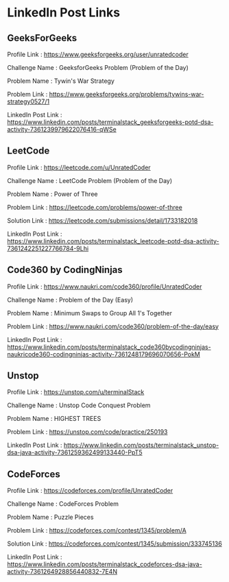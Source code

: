 # LinkedIn Post Links

## GeeksForGeeks

Profile Link : https://www.geeksforgeeks.org/user/unratedcoder

Challenge Name : GeeksforGeeks Problem (Problem of the Day)

Problem Name : Tywin's War Strategy

Problem Link : https://www.geeksforgeeks.org/problems/tywins-war-strategy0527/1

LinkedIn Post Link : https://www.linkedin.com/posts/terminalstack_geeksforgeeks-potd-dsa-activity-7361239979622076416-qWSe

## LeetCode

Profile Link : https://leetcode.com/u/UnratedCoder

Challenge Name : LeetCode Problem (Problem of the Day)

Problem Name : Power of Three

Problem Link : https://leetcode.com/problems/power-of-three

Solution Link : https://leetcode.com/submissions/detail/1733182018

LinkedIn Post Link : https://www.linkedin.com/posts/terminalstack_leetcode-potd-dsa-activity-7361242251227766784-9Lhi

## Code360 by CodingNinjas

Profile Link : https://www.naukri.com/code360/profile/UnratedCoder

Challenge Name : Problem of the Day (Easy)

Problem Name : Minimum Swaps to Group All 1's Together

Problem Link : https://www.naukri.com/code360/problem-of-the-day/easy

LinkedIn Post Link : https://www.linkedin.com/posts/terminalstack_code360bycodingninjas-naukricode360-codingninjas-activity-7361248179696070656-PokM

## Unstop

Profile Link : https://unstop.com/u/terminalStack

Challenge Name : Unstop Code Conquest Problem

Problem Name : HIGHEST TREES

Problem Link : https://unstop.com/code/practice/250193

LinkedIn Post Link : https://www.linkedin.com/posts/terminalstack_unstop-dsa-java-activity-7361259362499133440-PpT5

## CodeForces

Profile Link : https://codeforces.com/profile/UnratedCoder

Challenge Name : CodeForces Problem

Problem Name : Puzzle Pieces

Problem Link : https://codeforces.com/contest/1345/problem/A

Solution Link : https://codeforces.com/contest/1345/submission/333745136

LinkedIn Post Link : https://www.linkedin.com/posts/terminalstack_codeforces-dsa-java-activity-7361264928856440832-7E4N
